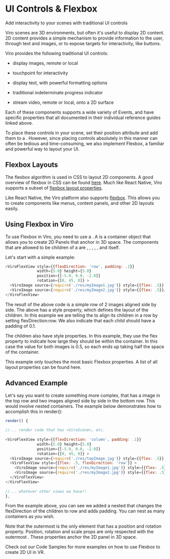 # UI Controls & Flexbox
Add interactivity to your scenes with traditional UI controls

Viro scenes are 3D environments, but often it's useful to display 2D content. 2D content provides a simple mechanism to provide information to the user, through text and images, or to expose targets for interactivity, like buttons.

Viro provides the following traditional UI controls:

- display images, remote or local

- touchpoint for interactivity

- display text, with powerful formatting options

- traditional indeterminate progress indicator

- stream video, remote or local, onto a 2D surface

Each of these components supports a wide variety of Events, and have specific properties that all documented in their individual reference guides linked above.

To place these controls in your scene, set their position attribute and add them to a <ViroNode>. However, since placing controls absolutely in this manner can often be tedious and time-consuming, we also implement Flexbox, a familiar and powerful way to layout your UI.

## Flexbox Layouts
The flexbox algorithm is used in CSS to layout 2D components. A good overview of flexbox in CSS can be found [here](https://css-tricks.com/snippets/css/a-guide-to-flexbox/). Much like React Native, Viro supports a subset of [flexbox layout properties](https://reactnative.dev/docs/layout-props.html).

Like React Native, the Viro platform also supports [flexbox](https://reactnative.dev/docs/flexbox.html). This allows you to create components like menus, content panels, and other 2D layouts easily.

## Using Flexbox in Viro
To use Flexbox in Viro, you need to use a <ViroFlexView>. A <ViroFlexView> is a container object that allows you to create 2D Panels that anchor in 3D space. The components that are allowed to be children of a <ViroFlexView> are <ViroText>, <ViroImage>, <ViroVideo>, <ViroButton>, <ViroSpinner>, and <ViroFlexView> itself.

Let's start with a simple example:

```JavaScript
<ViroFlexView style={{flexDirection: 'row', padding: .1}} 
              width={5.0} height={5.0} 
              position={[-5.0, 0.0, -2.0]}
              rotation={[0, 45, 0]} >
  <ViroImage source={require('./res/myImage1.jpg')} style={{flex: .5}} />
  <ViroImage source={require('./res/myImage2.jpg')} style={{flex: .5}}/>
</ViroFlexView>
```
The result of the above code is a simple row of 2 images aligned side by side. The <ViroFlexView> above has a style property, which defines the layout of the children. In this example we are telling the <ViroFlexView> to align its children in a row by setting flexDirection:row. We also indicate that each child should have a padding of 0.1.

The <ViroImage> children also have style properties. In this example, they use the flex property to indicate how large they should be within the container. In this case the value for both images is 0.5, so each ends up taking half the space of the container.

This example only touches the most basic Flexbox properties. A list of all layout properties can be found here.

## Advanced Example
Let's say you want to create something more complex, that has a image in the top row and two images aligned side by side in the bottom row. This would involve nested <ViroFlexView> containers. The example below demonstrates how to accomplish this in render():

```JavaScript
render() {
  
//... render code that has <ViroScene>, etc.
  
<ViroFlexView style={{flexDirection: 'column', padding: .1}}
              width={5.0} height={5.0} 
              position={[-5.0, 0.0, -2.0]} 
              rotation={[0, 45, 0]} >
  <ViroImage source={require('./res/topImage.jpg')} style={{flex: .5}} />
  <ViroFlexView style={{flex: .5, flexDirection: 'row'}} >
    <ViroImage source={require('./res/myImage1.jpg')} style={{flex: .5}} />
    <ViroImage source={require('./res/myImage2.jpg')} style={{flex: .5}} />
  </ViroFlexView>
</ViroFlexView>
    
//... whatever other views we have!!
},
```
From the example above, you can see we added a nested <ViroFlexView> that changes the flexDirection of the children to row and adds padding. You can nest as many <ViroFlexView> containers as you wish.

Note that the outermost <ViroFlexView> is the only element that has a position and rotation property. Position, rotation and scale props are only respected with the outermost <ViroFlexView>. These properties anchor the 2D panel in 3D space.

Check out our Code Samples for more examples on how to use Flexbox to create 2D UI in VR.